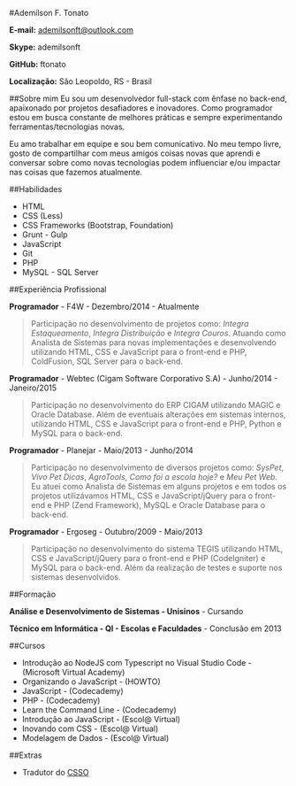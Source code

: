 #Ademílson F. Tonato

**E-mail:** ademilsonft@outlook.com

**Skype:** ademilsonft

**GitHub:** ftonato

**Localização:** São Leopoldo, RS - Brasil

##Sobre mim
Eu sou um desenvolvedor full-stack com ênfase no back-end, apaixonado por projetos desafiadores e inovadores. Como programador estou em busca constante de melhores práticas e sempre experimentando ferramentas/tecnologias novas.

Eu amo trabalhar em equipe e sou bem comunicativo. No meu tempo livre, gosto de compartilhar com meus amigos coisas novas que aprendi e conversar sobre como novas tecnologias podem influenciar e/ou impactar nas coisas que fazemos atualmente.

##Habilidades

* HTML
* CSS (Less)
* CSS Frameworks (Bootstrap, Foundation)
* Grunt - Gulp
* JavaScript
* Git
* PHP
* MySQL - SQL Server


##Experiência Profissional

**Programador** - F4W - Dezembro/2014 - Atualmente

> Participação no desenvolvimento de projetos como: *Integra Estaqueamento*, *Integra Distribuição* e *Integra Couros*. Atuando como Analista de Sistemas para novas implementações e desenvolvendo utilizando HTML, CSS e JavaScript para o front-end e PHP, ColdFusion, SQL Server para o back-end.

**Programador** - Webtec (Cigam Software Corporativo S.A) - Junho/2014 - Janeiro/2015

> Participação no desenvolvimento do ERP CIGAM utilizando MAGIC e Oracle Database. Além de eventuais alterações em sistemas internos, utilizando HTML, CSS e JavaScript para o front-end e PHP, Python e MySQL para o back-end.

**Programador** - Planejar - Maio/2013 - Junho/2014

> Participação no desenvolvimento de diversos projetos como: *SysPet*, *Vivo Pet Dicas*, *AgroTools*, *Como foi a escola hoje?* e *Meu Pet Web*. Eu atuei como Analista de Sistemas em alguns projetos e em todos os projetos utilizávamos HTML, CSS e JavaScript/jQuery para o front-end e PHP (Zend Framework), MySQL e Oracle Database para o back-end.

**Programador** - Ergoseg - Outubro/2009 - Maio/2013

> Participação no desenvolvimento do sistema TEGIS utilizando HTML, CSS e JavaScript/jQuery para o front-end e PHP (CodeIgniter) e MySQL para o back-end. Além da realização de testes e suporte nos sistemas desenvolvidos.


##Formação

**Análise e Desenvolvimento de Sistemas - Unisinos** - Cursando

**Técnico em Informática - QI - Escolas e Faculdades** - Conclusão em 2013


##Cursos

* Introdução ao NodeJS com Typescript no Visual Studio Code - (Microsoft Virtual Academy)
* Organizando o JavaScript - (HOWTO)
* JavaScript - (Codecademy)
* PHP - (Codecademy)
* Learn the Command Line - (Codecademy)
* Introdução ao JavaScript - (Escol@ Virtual)
* Inovando com CSS - (Escol@ Virtual)
* Modelagem de Dados - (Escol@ Virtual)


##Extras

* Tradutor do [CSSO](https://github.com/css/csso)
